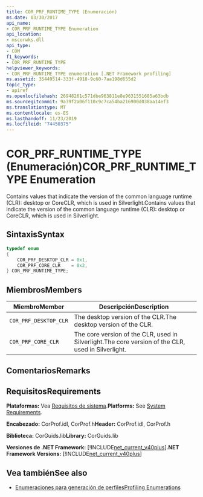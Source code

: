 ```yaml
---
title: COR_PRF_RUNTIME_TYPE (Enumeración)
ms.date: 03/30/2017
api_name:
- COR_PRF_RUNTIME_TYPE Enumeration
api_location:
- mscorwks.dll
api_type:
- COM
f1_keywords:
- COR_PRF_RUNTIME_TYPE
helpviewer_keywords:
- COR_PRF_RUNTIME_TYPE enumeration [.NET Framework profiling]
ms.assetid: 35449514-333f-4918-9c60-7aa198d655d2
topic_type:
- apiref
ms.openlocfilehash: 26948261c571dbe963811e8e9631551685a63bdb
ms.sourcegitcommit: 9a39f2a06f110c9c7ca54ba216900d038aa14ef3
ms.translationtype: MT
ms.contentlocale: es-ES
ms.lasthandoff: 11/23/2019
ms.locfileid: "74450375"
---
```

# <a name="cor_prf_runtime_type-enumeration"></a><span data-ttu-id="c97f7-102">COR_PRF_RUNTIME_TYPE (Enumeración)</span><span class="sxs-lookup"><span data-stu-id="c97f7-102">COR_PRF_RUNTIME_TYPE Enumeration</span></span>
<span data-ttu-id="c97f7-103">Contains values that indicate the version of the common language runtime (CLR): desktop or CoreCLR, which is used in Silverlight.</span><span class="sxs-lookup"><span data-stu-id="c97f7-103">Contains values that indicate the version of the common language runtime (CLR): desktop or CoreCLR, which is used in Silverlight.</span></span>  
  
## <a name="syntax"></a><span data-ttu-id="c97f7-104">Sintaxis</span><span class="sxs-lookup"><span data-stu-id="c97f7-104">Syntax</span></span>  
  
```cpp  
typedef enum  
{  
    COR_PRF_DESKTOP_CLR = 0x1,  
    COR_PRF_CORE_CLR    = 0x2,  
} COR_PRF_RUNTIME_TYPE;  
```  
  
## <a name="members"></a><span data-ttu-id="c97f7-105">Miembros</span><span class="sxs-lookup"><span data-stu-id="c97f7-105">Members</span></span>  
  
|<span data-ttu-id="c97f7-106">Miembro</span><span class="sxs-lookup"><span data-stu-id="c97f7-106">Member</span></span>|<span data-ttu-id="c97f7-107">Descripción</span><span class="sxs-lookup"><span data-stu-id="c97f7-107">Description</span></span>|  
|------------|-----------------|  
|`COR_PRF_DESKTOP_CLR`|<span data-ttu-id="c97f7-108">The desktop version of the CLR.</span><span class="sxs-lookup"><span data-stu-id="c97f7-108">The desktop version of the CLR.</span></span>|  
|`COR_PRF_CORE_CLR`|<span data-ttu-id="c97f7-109">The core version of the CLR, used in Silverlight.</span><span class="sxs-lookup"><span data-stu-id="c97f7-109">The core version of the CLR, used in Silverlight.</span></span>|  
  
## <a name="remarks"></a><span data-ttu-id="c97f7-110">Comentarios</span><span class="sxs-lookup"><span data-stu-id="c97f7-110">Remarks</span></span>  
  
## <a name="requirements"></a><span data-ttu-id="c97f7-111">Requisitos</span><span class="sxs-lookup"><span data-stu-id="c97f7-111">Requirements</span></span>  
 <span data-ttu-id="c97f7-112">**Plataformas:** Vea [Requisitos de sistema](../../../../docs/framework/get-started/system-requirements.md).</span><span class="sxs-lookup"><span data-stu-id="c97f7-112">**Platforms:** See [System Requirements](../../../../docs/framework/get-started/system-requirements.md).</span></span>  
  
 <span data-ttu-id="c97f7-113">**Encabezado:** CorProf.idl, CorProf.h</span><span class="sxs-lookup"><span data-stu-id="c97f7-113">**Header:** CorProf.idl, CorProf.h</span></span>  
  
 <span data-ttu-id="c97f7-114">**Biblioteca:** CorGuids.lib</span><span class="sxs-lookup"><span data-stu-id="c97f7-114">**Library:** CorGuids.lib</span></span>  
  
 <span data-ttu-id="c97f7-115">**Versiones de .NET Framework:** [!INCLUDE[net_current_v40plus](../../../../includes/net-current-v40plus-md.md)]</span><span class="sxs-lookup"><span data-stu-id="c97f7-115">**.NET Framework Versions:** [!INCLUDE[net_current_v40plus](../../../../includes/net-current-v40plus-md.md)]</span></span>  
  
## <a name="see-also"></a><span data-ttu-id="c97f7-116">Vea también</span><span class="sxs-lookup"><span data-stu-id="c97f7-116">See also</span></span>

- [<span data-ttu-id="c97f7-117">Enumeraciones para generación de perfiles</span><span class="sxs-lookup"><span data-stu-id="c97f7-117">Profiling Enumerations</span></span>](../../../../docs/framework/unmanaged-api/profiling/profiling-enumerations.md)
